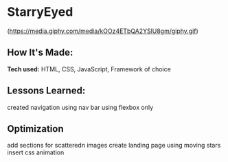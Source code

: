 
# StarryEyed
(https://media.giphy.com/media/kOOz4ETbQA2YSlU8gm/giphy.gif)

## How It's Made:

**Tech used:** HTML, CSS, JavaScript, Framework of choice



## Lessons Learned:

created navigation using nav bar using flexbox only 

## Optimization
add sections for scatteredn images
create landing page using moving stars
insert css animation

